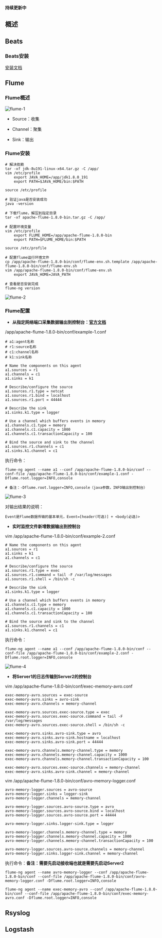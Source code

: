 **持续更新中**

## 概述

## Beats
### Beats安装
[安装文档](https://www.elastic.co/guide/en/beats/filebeat/current/filebeat-installation.html)


## Flume
### Flume概述
![flume-1](https://github.com/bloodzer0/Enterprise_Security_Build--Open_Source/blob/master/Infrastructure%20Security/Log%20Analysis/img/flume-1.png)

* Source：收集

* Channel：聚集

* Sink：输出

### Flume安装
```
# 解决依赖
tar -xf jdk-8u191-linux-x64.tar.gz -C /app/
vim /etc/profile
	export JAVA_HOME=/app/jdk1.8.0_191
	export PATH=$JAVA_HOME/bin:$PATH

source /etc/profile

# 验证java是否安装成功
java -version

# 下载flume，解压到指定目录
tar -xf apache-flume-1.8.0-bin.tar.gz -C /app/

# 配置环境变量
vim /etc/profile
	export FLUME_HOME=/app/apache-flume-1.8.0-bin
	export PATH=$FLUME_HOME/bin:$PATH

source /etc/profile

# 配置flume运行环境文件
cp /app/apache-flume-1.8.0-bin/conf/flume-env.sh.template /app/apache-flume-1.8.0-bin/conf/flume-env.sh
vim /app/apache-flume-1.8.0-bin/conf/flume-env.sh
	export JAVA_HOME=JAVA_PATH

# 查看是否安装完成
flume-ng version
```

![flume-2](https://github.com/bloodzer0/Enterprise_Security_Build--Open_Source/blob/master/Infrastructure%20Security/Log%20Analysis/img/flume-2.png)

### Flume配置
* **从指定网络端口采集数据输出到控制台：[官方文档](http://flume.apache.org/FlumeUserGuide.html#a-simple-example)**

/app/apache-flume-1.8.0-bin/conf/example-1.conf

```
# a1:agent名称
# r1:source名称
# c1:channel名称
# k1:sink名称

# Name the components on this agent
a1.sources = r1
a1.channels = c1
a1.sinks = k1

# Describe/configure the source
a1.sources.r1.type = netcat
a1.sources.r1.bind = localhost
a1.sources.r1.port = 44444

# Describe the sink
a1.sinks.k1.type = logger

# Use a channel which buffers events in memory
a1.channels.c1.type = memory
a1.channels.c1.capacity = 1000
a1.channels.c1.transactionCapacity = 100

# Bind the source and sink to the channel
a1.sources.r1.channels = c1
a1.sinks.k1.channel = c1
```

执行命令：

```
flume-ng agent --name a1 --conf /app/apache-flume-1.8.0-bin/conf --conf-file /app/apache-flume-1.8.0-bin/conf/example-1.conf -Dflume.root.logger=INFO,console

# 备注：-Dflume.root.logger=INFO,console（java参数，INFO输出到控制台）
```

![flume-3](https://github.com/bloodzer0/Enterprise_Security_Build--Open_Source/blob/master/Infrastructure%20Security/Log%20Analysis/img/flume-3.png)

对输出结果的说明：

```
Event是Flume数据传输的基本单元，Event=[header(可选)] + <body(必选)>
```

* **实时监控文件新增数据输出到控制台**

vim /app/apache-flume-1.8.0-bin/conf/example-2.conf

```
# Name the components on this agent
a1.sources = r1
a1.sinks = k1
a1.channels = c1

# Describe/configure the source
a1.sources.r1.type = exec
a1.sources.r1.command = tail -F /var/log/messages
a1.sources.r1.shell = /bin/sh -c

# Describe the sink
a1.sinks.k1.type = logger

# Use a channel which buffers events in memory
a1.channels.c1.type = memory
a1.channels.c1.capacity = 1000
a1.channels.c1.transactionCapacity = 100

# Bind the source and sink to the channel
a1.sources.r1.channels = c1
a1.sinks.k1.channel = c1
```

执行命令：

```
flume-ng agent --name a1 --conf /app/apache-flume-1.8.0-bin/conf --conf-file /app/apache-flume-1.8.0-bin/conf/example-2.conf -Dflume.root.logger=INFO,console
```

![flume-4](https://github.com/bloodzer0/Enterprise_Security_Build--Open_Source/blob/master/Infrastructure%20Security/Log%20Analysis/img/flume-4.png)

* **将Server1的日志传输到Server2的控制台**

vim /app/apache-flume-1.8.0-bin/conf/exec-memory-avro.conf

```
exec-memory-avro.sources = exec-source
exec-memory-avro.sinks = avro-sink
exec-memory-avro.channels = memory-channel

exec-memory-avro.sources.exec-source.type = exec
exec-memory-avro.sources.exec-source.command = tail -F /var/log/messages
exec-memory-avro.sources.exec-source.shell = /bin/sh -c

exec-memory-avro.sinks.avro-sink.type = avro
exec-memory-avro.sinks.avro-sink.hostname = localhost
exec-memory-avro.sinks.avro-sink.port = 44444

exec-memory-avro.channels.memory-channel.type = memory
exec-memory-avro.channels.memory-channel.capacity = 1000
exec-memory-avro.channels.memory-channel.transactionCapacity = 100

exec-memory-avro.sources.exec-source.channels = memory-channel
exec-memory-avro.sinks.avro-sink.channel = memory-channel
```

vim /app/apache-flume-1.8.0-bin/conf/avro-memory-logger.conf

```
avro-memory-logger.sources = avro-source
avro-memory-logger.sinks = logger-sink
avro-memory-logger.channels = memory-channel

avro-memory-logger.sources.avro-source.type = avro
avro-memory-logger.sources.avro-source.bind = localhost
avro-memory-logger.sources.avro-source.port = 44444

avro-memory-logger.sinks.logger-sink.type = logger

avro-memory-logger.channels.memory-channel.type = memory
avro-memory-logger.channels.memory-channel.capacity = 1000
avro-memory-logger.channels.memory-channel.transactionCapacity = 100

avro-memory-logger.sources.avro-source.channels = memory-channel
avro-memory-logger.sinks.logger-sink.channel = memory-channel
```

执行命令：**备注：需要先启动接收端也就是需要先启动Server2**

```
flume-ng agent --name avro-memory-logger --conf /app/apache-flume-1.8.0-bin/conf --conf-file /app/apache-flume-1.8.0-bin/conf/avro-memory-logger.conf -Dflume.root.logger=INFO,console

flume-ng agent --name exec-memory-avro --conf /app/apache-flume-1.8.0-bin/conf --conf-file /app/apache-flume-1.8.0-bin/conf/exec-memory-avro.conf -Dflume.root.logger=INFO,console
```

## Rsyslog

## Logstash
